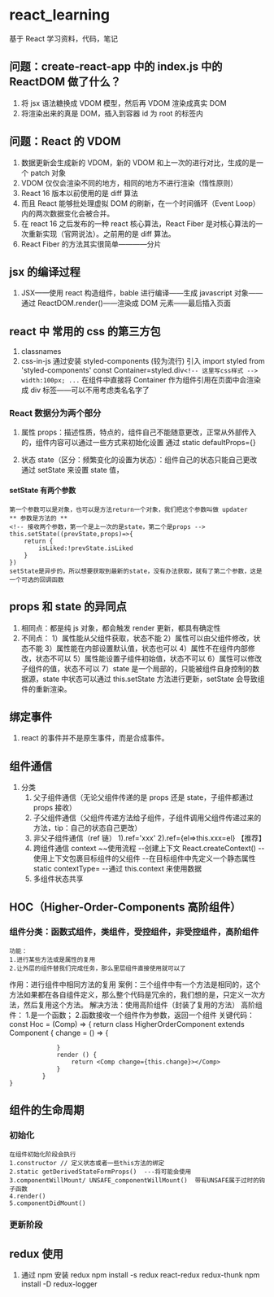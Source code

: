 # react_learning

基于 React 学习资料，代码，笔记

## 问题：create-react-app 中的 index.js 中的 ReactDOM 做了什么？

1. 将 jsx 语法糖换成 VDOM 模型，然后再 VDOM 渲染成真实 DOM
2. 将渲染出来的真是 DOM，插入到容器 id 为 root 的标签内

## 问题：React 的 VDOM

1. 数据更新会生成新的 VDOM，新的 VDOM 和上一次的进行对比，生成的是一个 patch 对象
2. VDOM 仅仅会渲染不同的地方，相同的地方不进行渲染（惰性原则）
3. React 16 版本以前使用的是 diff 算法
4. 而且 React 能够批处理虚拟 DOM 的刷新，在一个时间循环（Event Loop）内的两次数据变化会被合并。
5. 在 react 16 之后发布的一种 react 核心算法，React Fiber 是对核心算法的一次重新实现（官网说法）。之前用的是 diff 算法。
6. React Fiber 的方法其实很简单————分片

## jsx 的编译过程

1. JSX——使用 react 构造组件，bable 进行编译——生成 javascript 对象——通过 ReactDOM.render()——渲染成 DOM 元素——最后插入页面

## react 中 常用的 css 的第三方包

1. classnames
2. css-in-js 通过安装 styled-components (较为流行)
   引入 import styled from 'styled-components'
   const Container=styled.div`<!-- 这里写css样式 --> width:100px; ...`
   在组件中直接将 Container 作为组件引用在页面中会渲染成 div 标签——可以不用考虑类名名字了

### React 数据分为两个部分

1. 属性 props：描述性质，特点的，组件自己不能随意更改，正常从外部传入的，组件内容可以通过一些方式来初始化设置 通过 static defaultProps={}

2. 状态 state（区分：频繁变化的设置为状态）：组件自己的状态只能自己更改
   通过 setState 来设置 state 值，

#### setState 有两个参数

    第一个参数可以是对象，也可以是方法return一个对象，我们把这个参数叫做 updater
    ** 参数是方法的 **
    <!-- 接收两个参数，第一个是上一次的是state，第二个是props -->
    this.setState((prevState,props)=>{
        return {
            isLiked:!prevState.isLiked
        }
    })
    setState是异步的，所以想要获取到最新的state，没有办法获取，就有了第二个参数，这是一个可选的回调函数

## props 和 state 的异同点

1. 相同点：都是纯 js 对象，都会触发 render 更新，都具有确定性
2. 不同点：
   1）属性能从父组件获取，状态不能
   2）属性可以由父组件修改，状态不能
   3）属性能在内部设置默认值，状态也可以
   4）属性不在组件内部修改，状态不可以
   5）属性能设置子组件初始值，状态不可以
   6）属性可以修改子组件的值，状态不可以
   7）state 是一个局部的，只能被组件自身控制的数据源，state 中状态可以通过 this.setState 方法进行更新，setState 会导致组件的重新渲染。

## 绑定事件

1. react 的事件并不是原生事件，而是合成事件。

## 组件通信

1. 分类
    1. 父子组件通信（无论父组件传递的是 props 还是 state，子组件都通过 props 接收）
    2. 子父组件通信（父组件传递方法给子组件，子组件调用父组件传递过来的方法，tip：自己的状态自己更改）
    3. 非父子组件通信（ref 链）
       1).ref='xxx'
       2).ref={el=>this.xxx=el} 【推荐】
    4. 跨组件通信
       context
       ~~使用流程
       --创建上下文 React.createContext()
       --使用上下文包裹目标组件的父组件
       --在目标组件中先定义一个静态属性 static contextType=
       --通过 this.context 来使用数据
    5. 多组件状态共享

## HOC（Higher-Order-Components 高阶组件）

### 组件分类：函数式组件，类组件，受控组件，非受控组件，高阶组件

    功能：
    1.进行某些方法或是属性的复用
    2.让外层的组件替我们完成任务，那么里层组件直接使用就可以了

作用：进行组件中相同方法的复用
案例：三个组件中有一个方法是相同的，这个方法如果都在各自组件定义，那么整个代码是冗余的，我们想的是，只定义一次方法，然后复用这个方法。
解决方法：使用高阶组件（封装了复用的方法）
高阶组件： 1.是一个函数； 2.函数接收一个组件作为参数，返回一个组件
关键代码：
const Hoc = (Comp) => {
return class HigherOrderComponent extends Component {
change = () => {

                 }
                 render () {
                     return <Comp change={this.change}></Comp>
                 }
             }
    }

## 组件的生命周期

### 初始化

    在组件初始化阶段会执行
    1.constructor // 定义状态或者一些this方法的绑定
    2.static getDerivedStateFormProps()  ---将可能会使用
    3.componentWillMount/ UNSAFE_componentWillMount()  带有UNSAFE属于过时的钩子函数
    4.render()
    5.componentDidMount()

### 更新阶段

## redux 使用

1. 通过 npm 安装 redux
   npm install -s redux react-redux redux-thunk
   npm install -D redux-logger
